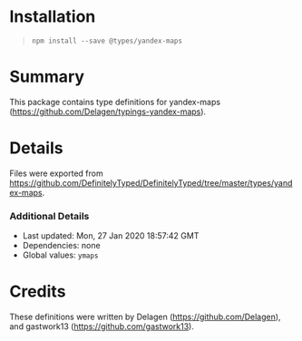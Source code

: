 # Installation
> `npm install --save @types/yandex-maps`

# Summary
This package contains type definitions for yandex-maps (https://github.com/Delagen/typings-yandex-maps).

# Details
Files were exported from https://github.com/DefinitelyTyped/DefinitelyTyped/tree/master/types/yandex-maps.

### Additional Details
 * Last updated: Mon, 27 Jan 2020 18:57:42 GMT
 * Dependencies: none
 * Global values: `ymaps`

# Credits
These definitions were written by Delagen (https://github.com/Delagen), and gastwork13 (https://github.com/gastwork13).
